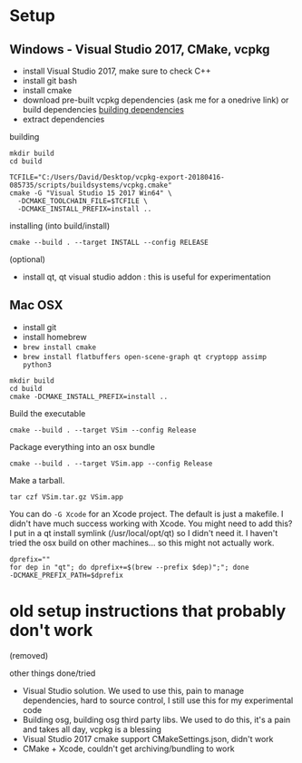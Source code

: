 # Setup

## Windows - Visual Studio 2017, CMake, vcpkg

- install Visual Studio 2017, make sure to check C++
- install git bash
- install cmake
- download pre-built vcpkg dependencies (ask me for a onedrive link) or build dependencies [building dependencies](docs/dependencies.md)
- extract dependencies

building

```
mkdir build
cd build

TCFILE="C:/Users/David/Desktop/vcpkg-export-20180416-085735/scripts/buildsystems/vcpkg.cmake"
cmake -G "Visual Studio 15 2017 Win64" \
  -DCMAKE_TOOLCHAIN_FILE=$TCFILE \
  -DCMAKE_INSTALL_PREFIX=install ..
```

installing (into build/install)

```
cmake --build . --target INSTALL --config RELEASE
```

(optional)

- install qt, qt visual studio addon : this is useful for experimentation

## Mac OSX

- install git
- install homebrew
- `brew install cmake`
- `brew install flatbuffers open-scene-graph qt cryptopp assimp python3`

```
mkdir build
cd build
cmake -DCMAKE_INSTALL_PREFIX=install ..
```

Build the executable

```
cmake --build . --target VSim --config Release
```

Package everything into an osx bundle

```
cmake --build . --target VSim.app --config Release
```

Make a tarball.

```
tar czf VSim.tar.gz VSim.app
```

You can do `-G Xcode` for an Xcode project. The default is just a makefile.
I didn't have much success working with Xcode.
You might need to add this? I put in a qt install symlink (/usr/local/opt/qt) so I didn't need it.
I haven't tried the osx build on other machines... so this might not actually work.

```
dprefix=""
for dep in "qt"; do dprefix+=$(brew --prefix $dep)";"; done
-DCMAKE_PREFIX_PATH=$dprefix
```

# old setup instructions that probably don't work

(removed)

other things done/tried

- Visual Studio solution. We used to use this, pain to manage dependencies, hard to source control, I still use this for my experimental code
- Building osg, building osg third party libs. We used to do this, it's a pain and takes all day, vcpkg is a blessing
- Visual Studio 2017 cmake support CMakeSettings.json, didn't work
- CMake + Xcode, couldn't get archiving/bundling to work